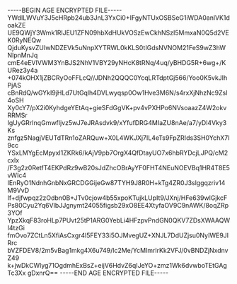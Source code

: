 -----BEGIN AGE ENCRYPTED FILE-----
YWdlLWVuY3J5cHRpb24ub3JnL3YxCi0+IFgyNTUxOSBSeG1iWDA0anlVK1doakZE
UE9QWjY3Wmk1RlJEU1ZFN09hbXdHUkVOSzEwCkhNSzI5MmxaN0Q5d2VEK0RyNEQw
QjduKysvZUIwNDZEVk5uNnpXYTRWL0kKLS0tIGdsNVNOM21FeS9wZ3hWNlpnMnJq
cmE4eEVIVWM3YnBJS2NhV1VBY29yNHcK8tRNq/4uq/yBHDG5R+6wg+/KURez3y4a
+074kOHX1jZBCRyOoFFLcQ//JDNh2QQQC0YcqLRTdptGj566/Yoo0K5vkJIhPjAS
cBnRdQ/wGYkI9jHLd7UtGqlh4DVLwyqsp0Ow1Hve3M6N/s4rxXjNhzNc9Zsl4oSH
Xy0cY7/pX2i0KyhdgeYEtAq+gieSFdGgVK+pv4vPXHPo6NVsoaazZ4W2okvRRMSr
IgUyGRrInqGmwfIjvz5wJ7eJRAsdvk9/xYfufDRG4MIaZU8nAe/a7/yDl4Vky3Ks
znfgz5NagjVEUTdTRn1oZARQuw+X0L4WKJXj7IL4eTs9FpZRIds3SH0YchX7I9cc
YSxLMYgEcMpyxI1ZKRk6/kAjV9pb7OrgX4QfDtayUO7x6hbRYDcjLJPQ/cM2cxlx
/F3g2z0RetfT4EKPdRz9wB20sJdZhcOBrAyYF0FHT4NEuNOEVBq1HR4T8E5vWIc4
IEnRyO1NdnhGnbNxGRCDGGijeGw87TYH9J8R0H+kTg4ZR0J3slggqzriv14M9VvD
If+djfwpqz2zOdbn0B+JTv0cjow4b55xpoKTujkLUpIt9/JXnj/HFe639wlGjkcF
Ps80Cyu2Yq6VIbJJgnymt24055figsb29xO8EE4XtyfaOV9C9nAWK/8oqZRp3YOf
YpzXkqF83roHLp7PUvt25tP1ARG0YebLi4HFzpvPndGN0QKV7ZDsXWAAQWI4tzGi
fmOvo7ZCtLn5XfiAsCxgr4l5FEY33i5OJMvegUZ+XNJL7DdUZjsu0NyIWE9JIRrc
bVZFDEV8/2m5vBag1mkg4X6u749/lc2Me/YcMImrlrKk2VFJ/0vBNDZjNxdnvZ49
k+jwDkCWlyg71OgdmhExBsZ+eijV6HdvZ6qIJeYO+zmz1Wk6dvwboTEtGAgTc3Xx
gDxnrQ==
-----END AGE ENCRYPTED FILE-----
